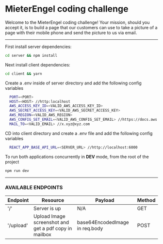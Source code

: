 # MieterEngel coding challenge

Welcome to the MieterEngel coding challenge! Your mission, should
you accept it, is to build a page that our customers can use
to take a picture of a page with their mobile phone and send the picture
to us via email.

---

First install server dependencies:

```bash
cd server && npm install
```

Next install client dependencies:

```bash
cd client && yarn
```

Create a .env inside of server directory and add the following config variables

```bash
  PORT=<PORT>
  HOST=<HOST> //http:localhost
  AWS_ACCESS_KEY_ID=<VALID_AWS_ACCESS_KEY_ID>
  AWS_SECRET_ACCESS_KEY=<VALID_AWS_SECRET_ACCESS_KEY>
  AWS_REGION=<VALID_AWS_REGION>
  AWS_CONFIG_SET_EMAIL=<VALID_AWS_CONFIG_SET_EMAIL> //https://docs.aws.amazon.com/ses/latest/DeveloperGuide/send-email.html Lookup how to send emails with aws SES
  MAIL_TO=<VALID_EMAIL> //x.xyz@xyz.com
```

CD into client directory and create a .env file and add the following config variables

```bash
  REACT_APP_BASE_API_URL=<SERVER_URL> //http://localhost:6000
```

To run both applications concurrently in **DEV** mode, from the root of the project

```bash
npm run dev
```

---

### **AVAILABLE ENDPOINTS**

| Endpoint  | Resource                                              | Payload                        | Method |
| --------- | ----------------------------------------------------- | ------------------------------ | ------ |
| '/'       | Server is up                                          | N/A                            | GET    |
| '/upload' | Upload Image screenshot and get a pdf copy in mailbox | base64EncodedImage in req.body | POST   |
